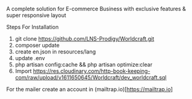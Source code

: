 A complete solution for E-commerce Business with exclusive features & super responsive layout

Steps For Installation

1. git clone https://github.com/LNS-Prodigy/Worldcraft.git
2. composer update
3. create en.json in resources/lang
4. update .env
5. php artisan config:cache && php artisan optimize:clear
6. Import https://res.cloudinary.com/http-book-keeping-com/raw/upload/v1611650645/Worldcraft/dev_worldcraft.sql 

For the mailer create an account in (mailtrap.io)[https://mailtrap.io]
